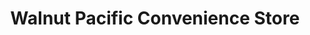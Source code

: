 ---
title: "Walnut Pacific Convenience Store"
url: /ipswich/walnut-pacific-convenience-store/
shop: newsagent
---